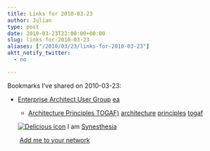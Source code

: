 ```yaml
---
title: Links for 2010-03-23
author: Julian
type: post
date: 2010-03-23T22:00:00+00:00
slug: links-for-2010-03-23 
aliases: ["/2010/03/23/links-for-2010-03-23"]
aktt_notify_twitter:
  - no

---
```

Bookmarks I&#8217;ve shared on 2010-03-23:

  * [Enterprise Architect User Group][1] 
    [ea][2] </li> 
    
      * [Architecture Principles TOGAF)][3] 
        [architecture][4] [principles][5] [togaf][6] </li> </ul> 
        
        <p class="deliciouslink">
          <a href="https://del.icio.us/synesthesia" title="See all my bookmarks on del.icio.us"><img src="https://www.synesthesia.co.uk/images/deliciousicon.jpg" alt="Delicious icon" /></a>&nbsp;I am <a href="https://del.icio.us/synesthesia" title="See all my bookmarks on del.icio.us">Synesthesia</a>
        </p>
        
        <p class="deliciouslink">
          <a href="https://del.icio.us/network?add=synesthesia" title="Add me to your del.icio.us network"><img src="https://www.synesthesia.co.uk/images/add.gif" alt="" /></a>&nbsp;<a href="https://del.icio.us/network?add=synesthesia" title="Add me to your del.icio.us network">Add me to your network</a>
        </p>

 [1]: https://www.eausergroup.org/
 [2]: https://delicious.com/synesthesia/ea
 [3]: https://www.opengroup.org/architecture/togaf8-doc/arch/chap29.html#tagtcjh_2
 [4]: https://delicious.com/synesthesia/architecture
 [5]: https://delicious.com/synesthesia/principles
 [6]: https://delicious.com/synesthesia/togaf